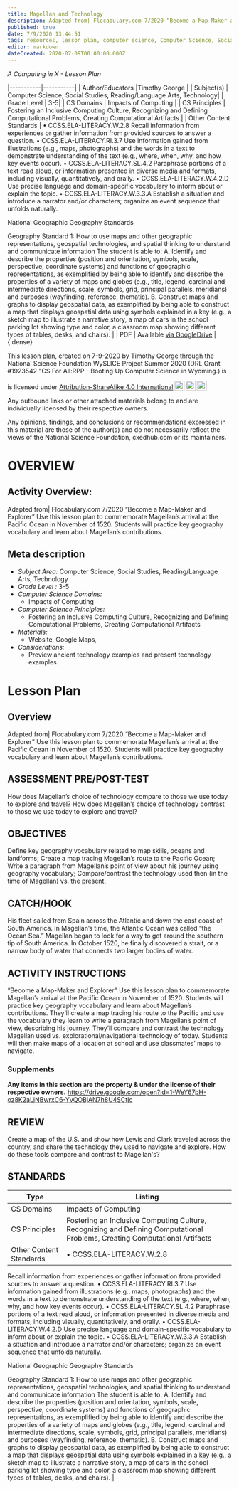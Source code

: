 ```yaml
---
title: Magellan and Technology
description: Adapted from| Flocabulary.com 7/2020 “Become a Map-Maker and Explorer” Use this lesson plan to commemorate Magellan’s arrival at the Pacific Ocean in November of 1520. Students will practice key geography vocabulary and learn about Magellan’s contributions.
published: true
date: 7/9/2020 13:44:51
tags: resources, lesson plan, computer science, Computer Science, Social Studies, Reading/Language Arts, Technology 
editor: markdown
dateCreated: 2020-07-09T00:00:00.000Z
---
```

*A Computing in X - Lesson Plan*

|-----------|-----------|
| Author/Educators |Timothy George |
| Subject(s) | Computer Science, Social Studies, Reading/Language Arts, Technology|
| Grade Level | 3-5|
| CS Domains | Impacts of Computing |
| CS Principles | Fostering an Inclusive Computing Culture, Recognizing and Defining Computational Problems, Creating Computational Artifacts |
| Other Content Standards | •        CCSS.ELA-LITERACY.W.2.8
Recall information from experiences or gather information from provided sources to answer a question.
•        CCSS.ELA-LITERACY.RI.3.7
Use information gained from illustrations (e.g., maps, photographs) and the words in a text to demonstrate understanding of the text (e.g., where, when, why, and how key events occur).
•        CCSS.ELA-LITERACY.SL.4.2
Paraphrase portions of a text read aloud, or information presented in diverse media and formats, including visually, quantitatively, and orally.
•        CCSS.ELA-LITERACY.W.4.2.D
Use precise language and domain-specific vocabulary to inform about or explain the topic.
•        CCSS.ELA-LITERACY.W.3.3.A
Establish a situation and introduce a narrator and/or characters; organize an event sequence that unfolds naturally.


National Geographic Geography Standards


Geography Standard 1: How to use maps and other geographic representations, geospatial technologies, and spatial thinking to understand and communicate information
The student is able to:
A. Identify and describe the properties (position and orientation, symbols, scale, perspective, coordinate systems) and functions of geographic representations, as exemplified by being able to identify and describe the properties of a variety of maps and globes (e.g., title, legend, cardinal and intermediate directions, scale, sym­bols, grid, principal parallels, meridians) and purposes (wayfinding, reference, thematic).
B. Construct maps and graphs to display geospatial data, as exemplified by being able to construct a map that displays geospatial data using symbols ex­plained in a key (e.g., a sketch map to illustrate a narrative story, a map of cars in the school parking lot showing type and color, a class­room map showing different types of tables, desks, and chairs). | 
| PDF | Available [via GoogleDrive]() |
{.dense}






This lesson plan, created on 7-9-2020 by Timothy George through the National Science Foundation WySLICE Project Summer 2020 (DRL Grant #1923542 "CS For All:RPP - Booting Up Computer Science in Wyoming.) is  <p xmlns:cc="http://creativecommons.org/ns#" >  is licensed under <a href="http://creativecommons.org/licenses/by-sa/4.0/?ref=chooser-v1" target="_blank" rel="license noopener noreferrer" style="display:inline-block;">Attribution-ShareAlike 4.0 International<img style="height:22px!important;margin-left:3px;vertical-align:text-bottom;" src="https://mirrors.creativecommons.org/presskit/icons/cc.svg?ref=chooser-v1"><img style="height:22px!important;margin-left:3px;vertical-align:text-bottom;" src="https://mirrors.creativecommons.org/presskit/icons/by.svg?ref=chooser-v1"><img style="height:22px!important;margin-left:3px;vertical-align:text-bottom;" src="https://mirrors.creativecommons.org/presskit/icons/sa.svg?ref=chooser-v1"></a></p>


Any outbound links or other attached materials belong to and are individually licensed by their respective owners. 


Any opinions, findings, and conclusions or recommendations expressed in this material are those of the author(s) and do not necessarily reflect the views of the National Science Foundation, cxedhub.com or its maintainers.


# OVERVIEW
## Activity Overview:  
Adapted from| Flocabulary.com 7/2020 “Become a Map-Maker and Explorer” Use this lesson plan to commemorate Magellan’s arrival at the Pacific Ocean in November of 1520. Students will practice key geography vocabulary and learn about Magellan’s contributions.
## Meta description
+ *Subject Area:* Computer Science, Social Studies, Reading/Language Arts, Technology 
+ *Grade Level :* 3-5 
+ *Computer Science Domains:*
   + Impacts of Computing
+ *Computer Science Principles:*
   + Fostering an Inclusive Computing Culture, Recognizing and Defining Computational Problems, Creating Computational Artifacts
+ *Materials:* 
   + Website, Google Maps,
+ *Considerations:*
   + Preview ancient technology examples and present technology examples.


# Lesson Plan
## Overview
Adapted from| Flocabulary.com 7/2020 “Become a Map-Maker and Explorer” Use this lesson plan to commemorate Magellan’s arrival at the Pacific Ocean in November of 1520. Students will practice key geography vocabulary and learn about Magellan’s contributions.
## ASSESSMENT PRE/POST-TEST
How does Magellan’s choice of technology compare to those we use today to explore and travel?
How does Magellan’s choice of technology contrast to those we use today to explore and travel?
## OBJECTIVES
Define key geography vocabulary related to map skills, oceans and landforms;
Create a map tracing Magellan’s route to the Pacific Ocean;
Write a paragraph from Magellan’s point of view about his journey using geography vocabulary;
Compare/contrast the technology used then (in the time of Magellan) vs. the present.


## CATCH/HOOK
His fleet sailed from Spain across the Atlantic and down the east coast of South America. In Magellan’s time, the Atlantic Ocean was called “the Ocean Sea.” Magellan began to look for a way to get around the southern tip of South America. In October 1520, he finally discovered a strait, or a narrow body of water that connects two larger bodies of water.


## ACTIVITY INSTRUCTIONS
“Become a Map-Maker and Explorer”
Use this lesson plan to commemorate Magellan’s arrival at the Pacific Ocean in November of 1520. Students will practice key geography vocabulary and learn about Magellan’s contributions. They’ll create a map tracing his route to the Pacific and use the vocabulary they learn to write a paragraph from Magellan’s point of view, describing his journey. They’ll compare and contrast the technology Magellan used vs. explorational/navigational technology of today.  Students will then make maps of a location at school and use classmates’ maps to navigate.


### Supplements
**Any items in this section are the property & under the license of their respective owners.**
https://drive.google.com/open?id=1-WeY67pH-oz8K2aLjNBwrxC6-YvQOBjAN7h8U4SCtjc




## REVIEW
Create a map of the U.S. and show how Lewis and Clark traveled across the country, and share the technology they used to navigate and explore.  How do these tools compare and contrast to Magellan's?
## STANDARDS        
| Type | Listing | 
|-----------|-----------|
| CS Domains  | Impacts of Computing|
| CS Principles   | Fostering an Inclusive Computing Culture, Recognizing and Defining Computational Problems, Creating Computational Artifacts|
| Other Content Standards | •        CCSS.ELA-LITERACY.W.2.8
Recall information from experiences or gather information from provided sources to answer a question.
•        CCSS.ELA-LITERACY.RI.3.7
Use information gained from illustrations (e.g., maps, photographs) and the words in a text to demonstrate understanding of the text (e.g., where, when, why, and how key events occur).
•        CCSS.ELA-LITERACY.SL.4.2
Paraphrase portions of a text read aloud, or information presented in diverse media and formats, including visually, quantitatively, and orally.
•        CCSS.ELA-LITERACY.W.4.2.D
Use precise language and domain-specific vocabulary to inform about or explain the topic.
•        CCSS.ELA-LITERACY.W.3.3.A
Establish a situation and introduce a narrator and/or characters; organize an event sequence that unfolds naturally.


National Geographic Geography Standards


Geography Standard 1: How to use maps and other geographic representations, geospatial technologies, and spatial thinking to understand and communicate information
The student is able to:
A. Identify and describe the properties (position and orientation, symbols, scale, perspective, coordinate systems) and functions of geographic representations, as exemplified by being able to identify and describe the properties of a variety of maps and globes (e.g., title, legend, cardinal and intermediate directions, scale, sym­bols, grid, principal parallels, meridians) and purposes (wayfinding, reference, thematic).
B. Construct maps and graphs to display geospatial data, as exemplified by being able to construct a map that displays geospatial data using symbols ex­plained in a key (e.g., a sketch map to illustrate a narrative story, a map of cars in the school parking lot showing type and color, a class­room map showing different types of tables, desks, and chairs).  |